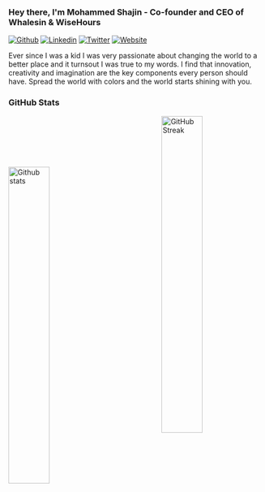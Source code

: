 ### Hey there, I'm Mohammed Shajin - Co-founder and CEO of Whalesin & WiseHours

[![Github](https://img.shields.io/github/followers/mhdshjn?label=mhdshjn&style=social)](https://github.com/mhdshjn)
[![Linkedin](https://img.shields.io/badge/-Mohdshajin-blue?style=flat&logo=Linkedin&logoColor=white&link=https://www.linkedin.com/in/mohd-shajin/)](https://www.linkedin.com/in/mohd-shajin/)
[![Twitter](https://img.shields.io/twitter/url?label=mohdshjn&style=social&url=https%3A%2F%2Ftwitter.com%2Fmohdshjn)](https://twitter.com/mohdshjn)
[![Website](https://img.shields.io/badge/-mohammedshajin.com-EF4056?style=flat&logo=Google-Chrome&logoColor=white)](https://mohammedshajin.com)

Ever since I was a kid I was very passionate about changing the world to a better place and it turnsout I was true to my words. I find that innovation, creativity and imagination are the key components every person should have. Spread the world with colors and the world starts shining with you.

### GitHub Stats

<p>
<a href="https://github-readme-stats.vercel.app/api?username=mhdshjn&show_icons=true&locale=en&count_private=true&hide_rank=false&custom_title=My%20GitHub%20Stats&disable_animations=true&theme=dracula&show_icons=true&hide_border=true">
<img style="margin-top:100px" width="40%" align="left" alt="Github stats" src="https://github-readme-stats.vercel.app/api?username=mhdshjn&show_icons=true&locale=en&count_private=true&hide_rank=false&custom_title=My%20GitHub%20Stats&disable_animations=true&theme=dracula&show_icons=true&hide_border=true" />
</a>  
<a href="https://github-readme-streak-stats.herokuapp.com/?user=mhdshjn&theme=dracula&show_icons=true&hide_border=true">
<img width="40%" align="right" alt="GitHub Streak" src="https://github-readme-streak-stats.herokuapp.com/?user=mhdshjn&theme=dracula&show_icons=true&hide_border=true" />
</a><br />
   <br />

